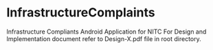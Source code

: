 # InfrastructureComplaints
 Infrastructure Compliants Android Application for NITC
For Design and Implementation document refer to Design-X.pdf file in root directory.
